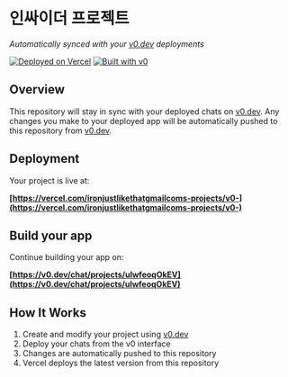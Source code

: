 # 인싸이더 프로젝트

*Automatically synced with your [v0.dev](https://v0.dev) deployments*

[![Deployed on Vercel](https://img.shields.io/badge/Deployed%20on-Vercel-black?style=for-the-badge&logo=vercel)](https://vercel.com/ironjustlikethatgmailcoms-projects/v0-)
[![Built with v0](https://img.shields.io/badge/Built%20with-v0.dev-black?style=for-the-badge)](https://v0.dev/chat/projects/ulwfeoqOkEV)

## Overview

This repository will stay in sync with your deployed chats on [v0.dev](https://v0.dev).
Any changes you make to your deployed app will be automatically pushed to this repository from [v0.dev](https://v0.dev).

## Deployment

Your project is live at:

**[https://vercel.com/ironjustlikethatgmailcoms-projects/v0-](https://vercel.com/ironjustlikethatgmailcoms-projects/v0-)**

## Build your app

Continue building your app on:

**[https://v0.dev/chat/projects/ulwfeoqOkEV](https://v0.dev/chat/projects/ulwfeoqOkEV)**

## How It Works

1. Create and modify your project using [v0.dev](https://v0.dev)
2. Deploy your chats from the v0 interface
3. Changes are automatically pushed to this repository
4. Vercel deploys the latest version from this repository